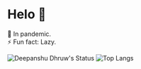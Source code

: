 # Helo 👋
🌱 In pandemic.  
⚡ Fun fact: Lazy.

![Deepanshu Dhruw's Status](https://github-readme-stats.vercel.app/api?username=devblin&show_icons=true&hide_border=true&theme=dark&bg_color=00000000&text_color=2196f3&title_color=4caf50)
![Top Langs](https://github-readme-stats.vercel.app/api/top-langs/?username=devblin&layout=compact&hide=&langs_count=9&hide_border=true&theme=dark)
